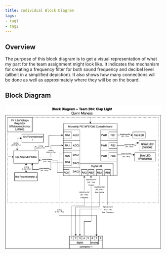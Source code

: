 ```yaml
---
title: Individual Block Diagram
tags:
- tag1
- tag2
---
```


## Overview
The purpose of this block diagram is to get a visual representation of what my part for the team assignment might look like. It indicates the mechanism for creating a frequency filter for both sound frequency and decibel level (allbeit in a simplified depiction). It also shows how many connections will be done as well as approximately where they will be on the board.

## Block Diagram 

![ Individual Block Diagram ](individual-block-diagram.qm.png)
